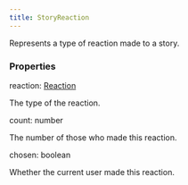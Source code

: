 ```yaml
---
title: StoryReaction
---
```


Represents a type of reaction made to a story.

### Properties

<div class="flex flex-col gap-3"><div><div class="flex gap-2"><div class="font-mono"><span class="font-bold">reaction</span><span class="opacity-50">:</span> <a href="/types/reaction"  >Reaction</a></div></div><div class="pl-3"><div class="no-margin">

The type of the reaction.

</div></div></div><div><div class="flex gap-2"><div class="font-mono"><span class="font-bold">count</span><span class="opacity-50">:</span> <span>number</span></div></div><div class="pl-3"><div class="no-margin">

The number of those who made this reaction.

</div></div></div><div><div class="flex gap-2"><div class="font-mono"><span class="font-bold">chosen</span><span class="opacity-50">:</span> <span>boolean</span></div></div><div class="pl-3"><div class="no-margin">

Whether the current user made this reaction.

</div></div></div></div>

